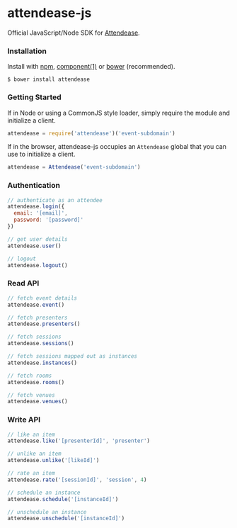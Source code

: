 # attendease-js

Official JavaScript/Node SDK for [Attendease](https://attendease.com/).

### Installation

Install with [npm](https://www.npmjs.org/), [component(1)](http://component.io) or [bower](http://bower.io/) (recommended).

```
$ bower install attendease
```

### Getting Started

If in Node or using a CommonJS style loader, simply require the module and initialize a client.

```javascript
attendease = require('attendease')('event-subdomain')
```

If in the browser, attendease-js occupies an `Attendease` global that you can use to initialize a client.

```javascript
attendease = Attendease('event-subdomain')
```

### Authentication

```javascript
// authenticate as an attendee
attendease.login({
  email: '[email]',
  password: '[password]'
})

// get user details
attendease.user()

// logout
attendease.logout()
```

### Read API

```javascript
// fetch event details
attendease.event()

// fetch presenters
attendease.presenters()

// fetch sessions
attendease.sessions()

// fetch sessions mapped out as instances
attendease.instances()

// fetch rooms
attendease.rooms()

// fetch venues
attendease.venues()
```

### Write API

```javascript
// like an item
attendease.like('[presenterId]', 'presenter')

// unlike an item
attendease.unlike('[likeId]')

// rate an item
attendease.rate('[sessionId]', 'session', 4)

// schedule an instance
attendease.schedule('[instanceId]')

// unschedule an instance
attendease.unschedule('[instanceId]')
```
